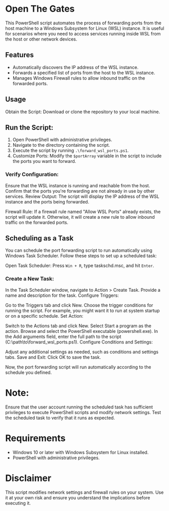 # Open The Gates
This PowerShell script automates the process of forwarding ports from the host machine to a Windows Subsystem for Linux (WSL) instance. It is useful for scenarios where you need to access services running inside WSL from the host or other network devices.

## Features
- Automatically discovers the IP address of the WSL instance.
- Forwards a specified list of ports from the host to the WSL instance.
- Manages Windows Firewall rules to allow inbound traffic on the forwarded ports.
## Usage
Obtain the Script: Download or clone the repository to your local machine.

## Run the Script:

1. Open PowerShell with administrative privileges.
2. Navigate to the directory containing the script.
3. Execute the script by running `.\forward_wsl_ports.ps1`.
4. Customize Ports: Modify the `$portArray` variable in the script to include the ports you want to forward.

### Verify Configuration:

Ensure that the WSL instance is running and reachable from the host.
Confirm that the ports you're forwarding are not already in use by other services.
Review Output: The script will display the IP address of the WSL instance and the ports being forwarded.

Firewall Rule: If a firewall rule named "Allow WSL Ports" already exists, the script will update it. Otherwise, it will create a new rule to allow inbound traffic on the forwarded ports.

## Scheduling as a Task
You can schedule the port forwarding script to run automatically using Windows Task Scheduler. Follow these steps to set up a scheduled task:

Open Task Scheduler: Press `Win + R`, type taskschd.msc, and hit `Enter`.

### Create a New Task:

In the Task Scheduler window, navigate to Action > Create Task.
Provide a name and description for the task.
Configure Triggers:

Go to the Triggers tab and click New.
Choose the trigger conditions for running the script. For example, you might want it to run at system startup or on a specific schedule.
Set Action:

Switch to the Actions tab and click New.
Select Start a program as the action.
Browse and select the PowerShell executable (powershell.exe).
In the Add arguments field, enter the full path to the script (C:\path\to\forward_wsl_ports.ps1).
Configure Conditions and Settings:

Adjust any additional settings as needed, such as conditions and settings tabs.
Save and Exit: Click OK to save the task.

Now, the port forwarding script will run automatically according to the schedule you defined.

# Note:

Ensure that the user account running the scheduled task has sufficient privileges to execute PowerShell scripts and modify network settings.
Test the scheduled task to verify that it runs as expected.

# Requirements
- Windows 10 or later with Windows Subsystem for Linux installed.
- PowerShell with administrative privileges.
# Disclaimer
This script modifies network settings and firewall rules on your system. Use it at your own risk and ensure you understand the implications before executing it.
